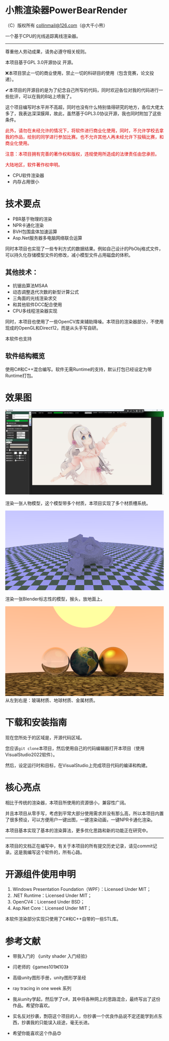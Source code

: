 # 小熊渲染器PowerBearRender
（C）版权所有 collinmail@126.com（@大千小熊）

一个基于CPU的光线追踪离线渲染器。

---
尊重他人劳动成果，请务必遵守相关规则。

<p>本项目基于GPL 3.0开源协议 开源。</p>
❌本项目禁止一切的商业使用，禁止一切的科研目的使用（包含竞赛，论文投递）。

✔本项目的开源目的是为了纪念自己所写的代码，同时欢迎各位对我的代码进行一些批评，可以在我的B站上喷我了。

这个项目编写时水平并不高超，同时也没有什么特别值得研究的地方，各位大佬太多了，我表达深深膜拜，故此，虽然基于GPL3.0协议开源，我也同时附加了这些条件。

<font color="#dd0000">

<p>此外，请勿在未经允许的情况下，将软件进行商业化使用，同时，不允许学校去拿我的作品，给别的同学进行参加比赛。也不允许其他人再未经允许下投稿比赛，和商业化使用。</p>

<p>注意：本项目拥有完善的著作权和版权，违规使用所造成的法律责任由您承担。</p>
<p>大陆地区，软件著作权申明。</p>
</font>

* CPU软件渲染器
* 内存占用很小

# 技术要点
* PBR基于物理的渲染
* NPR卡通化渲染
* BVH包围盒体加速运算
* Asp.Net服务器多电脑网络联合运算

同时本项目也实现了一些专利方式的数据结果。例如自己设计的PbObj格式文件，可以持久化存储模型文件的修改，减小模型文件占用磁盘的体积。

## 其他技术：
* 抗锯齿算法MSAA
* 动态调整迭代次数的新型计算公式
* 三角面的光线渲染求交
* 和其他软件DCC配合使用
* CPU多线程渲染器实现

同时，本项目也使用了一些OpenCV库来辅助降噪。本项目的渲染器部分，不使用现成的OpenGL和Direct12，而是从头手写自研。

本软件也支持

## 软件结构概览
使用C#和C++混合编写。软件无需Runtime的支持，默认打包已经设定为带Runtime打包。
# 效果图
![Alt text](Docs/Images/%E8%8A%AD%E8%95%BE%E8%88%9E%E5%A5%B3%E5%AD%A9%E4%B8%AD%E9%97%B4%E5%9B%BE.png)


渲染一张人物模型，这个模型带多个材质，本项目实现了多个材质槽系统。


![Alt text](Docs/Images/%E5%96%89%E5%A4%B4.png)


渲染一张Blender标志性的模型，猴头，放地面上。


![Alt text](Docs/Images/%E5%B0%8F%E7%90%83%E4%BB%AC%E7%9A%84%E6%99%9A%E9%9C%9E.png)
从左到右是：玻璃材质、地球材质、金属材质。
# 下载和安装指南
现在您所处于的区域是，开源代码区域。

您应该`git clone`本项目，然后使用自己的代码编辑器打开本项目（使用VisualStudio2022软件）。

然后，设定运行时和目标，在VisualStudio上完成项目代码的编译和构建。

# 核心亮点

相比于传统的渲染器，本项目所使用的资源很小，兼容性广阔。

并且本项目从零手写，考虑到平常大部分使用需求并没有那么高，所以本项目内置了很多预设，可以方便用户一键出图，一键渲染动画，一键NPR卡通化渲染。

本项目基本实现了基本的渲染算法，更多优化思路和新的功能正在研究中。

---
本项目的文档正在编写中，有关于本项目的所有提交历史记录，请见commit记录。这是我编写这个软件的，所有心路。

# 开源组件使用申明
1. Windows Presentation Foundation（WPF）：Licensed Under MIT；
2. .NET Runtime：Licensed Under MIT；
3. OpenCV4：Licensed Under BSD；
4. Asp.Net Core：Licensed Under MIT；

本软件渲染部分实现只使用了C#和C++自带的一些STL库。

# 参考文献
- 带我入门的 《unity shader 入门经验》
- 闫老师的《games101》《103》
- 高级unity图形手册，unity图形学圣经
- ray tracing in one week 系列

- 我从unity学起，然后学了c#，其中将各种网上的思路混合，最终写出了这份作品。希望你喜欢。

- 实名反对抄袭，剽窃这个项目的人，你抄袭一个优良作品说不定还能学到点东西，抄袭我的只能误入歧途，毫无长进。

- 希望你能喜欢这个作品😍
